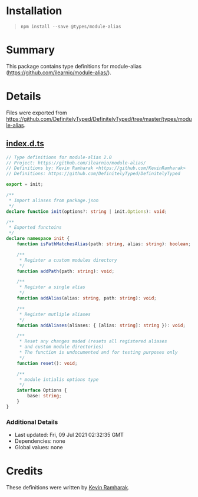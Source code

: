 # Installation
> `npm install --save @types/module-alias`

# Summary
This package contains type definitions for module-alias (https://github.com/ilearnio/module-alias/).

# Details
Files were exported from https://github.com/DefinitelyTyped/DefinitelyTyped/tree/master/types/module-alias.
## [index.d.ts](https://github.com/DefinitelyTyped/DefinitelyTyped/tree/master/types/module-alias/index.d.ts)
````ts
// Type definitions for module-alias 2.0
// Project: https://github.com/ilearnio/module-alias/
// Definitions by: Kevin Ramharak <https://github.com/KevinRamharak>
// Definitions: https://github.com/DefinitelyTyped/DefinitelyTyped

export = init;

/**
 * Import aliases from package.json
 */
declare function init(options?: string | init.Options): void;

/**
 * Exported functoins
 */
declare namespace init {
    function isPathMatchesAlias(path: string, alias: string): boolean;

    /**
     * Register a custom modules directory
     */
    function addPath(path: string): void;

    /**
     * Register a single alias
     */
    function addAlias(alias: string, path: string): void;

    /**
     * Register mutliple aliases
     */
    function addAliases(aliases: { [alias: string]: string }): void;

    /**
     * Reset any changes maded (resets all registered aliases
     * and custom module directories)
     * The function is undocumented and for testing purposes only
     */
    function reset(): void;

    /**
     * module intialis options type
     */
    interface Options {
        base: string;
    }
}

````

### Additional Details
 * Last updated: Fri, 09 Jul 2021 02:32:35 GMT
 * Dependencies: none
 * Global values: none

# Credits
These definitions were written by [Kevin Ramharak](https://github.com/KevinRamharak).

